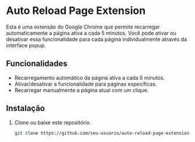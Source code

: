 # Auto Reload Page Extension

Esta é uma extensão do Google Chrome que permite recarregar automaticamente a página ativa a cada 5 minutos. Você pode ativar ou desativar essa funcionalidade para cada página individualmente através da interface popup.

## Funcionalidades

- Recarregamento automático da página ativa a cada 5 minutos.
- Ativar/desativar a funcionalidade para páginas específicas.
- Recarregar manualmente a página atual com um clique.

## Instalação

1. Clone ou baixe este repositório.

   ```bash
   git clone https://github.com/seu-usuario/auto-reload-page-extension.git
